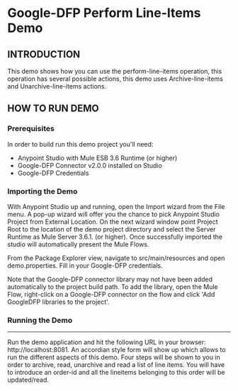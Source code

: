 Google-DFP Perform Line-Items Demo
===================================

INTRODUCTION
------------

This demo shows how you can use the perform-line-items operation, this operation has several possible actions, this demo uses Archive-line-items and Unarchive-line-items actions.

HOW TO RUN DEMO
---------------

### Prerequisites
In order to build run this demo project you'll need:

* Anypoint Studio with Mule ESB 3.6 Runtime (or higher)
* Google-DFP Connector v2.0.0 installed on Studio
* Google-DFP Credentials

### Importing the Demo

With Anypoint Studio up and running, open the Import wizard from the File menu. A pop-up wizard will offer you the chance to pick Anypoint Studio Project from External Location. On the next wizard window point Project Root to the location of the demo project directory and select the Server Runtime as Mule Server 3.6.1. (or higher). Once successfully imported the studio will automatically present the Mule Flows.

From the Package Explorer view, navigate to src/main/resources and open demo.properties. Fill in your Google-DFP credentials.

Note that the Google-DFP connector library may not have been added automatically to the project build path. To add the library, open the Mule Flow, right-click on a Google-DFP connector on the flow and click 'Add GoogleDFP libraries to the project'.

### Running the Demo
-------------------
Run the demo application and hit the following URL in your browser: http://localhost:8081. An accordian style form will show up which allows to run the different aspects of this demo.
Four steps will be shown to you in order to archive, read, unarchive and read a list of line items. You will have to introduce an order-id and all the lineitems belonging to this order will be updated/read.
